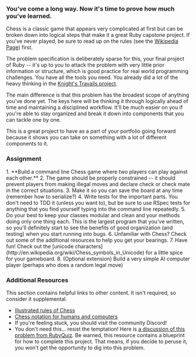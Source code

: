 ### You've come a long way.  Now it's time to prove how much you've learned.

Chess is a classic game that appears very complicated at first but can be broken down into logical steps that make it a great Ruby capstone project.  If you've never played, be sure to read up on the rules (see the [Wikipedia Page](http://en.wikipedia.org/wiki/Chess)) first.

The problem specification is deliberately sparse for this, your final project of Ruby -- it's up to you to attack the problem with very little prior information or structure, which is good practice for real world programming challenges.  You have all the tools you need.  You already did a lot of the heavy thinking in the [Knight's Travails project](https://learn.grassroot.academy/lessons/ruby-knights-travails).

The main difference is that this problem has the broadest scope of anything you've done yet.  The keys here will be thinking it through logically ahead of time and maintaining a disciplined workflow.  It'll be much easier on you if you're able to stay organized and break it down into components that you can tackle one by one.

This is a great project to have as a part of your portfolio going forward because it shows you can take on something with a lot of different components to it.

### Assignment

<div class="lesson-content__panel" markdown="1">
  1. **Build a command line Chess game where two players can play against each other.**
  2. The game should be properly constrained -- it should prevent players from making illegal moves and declare check or check mate in the correct situations.
  3. Make it so you can save the board at any time (remember how to serialize?)
  4. Write tests for the important parts.  You don't need to TDD it (unless you want to), but be sure to use RSpec tests for anything that you find yourself typing into the command line repeatedly.
  5. Do your best to keep your classes modular and clean and your methods doing only one thing each.  This is the largest program that you've written, so you'll definitely start to see the benefits of good organization (and testing) when you start running into bugs.
  6. Unfamiliar with Chess? Check out some of the additional resources to help you get your bearings.
  7. Have fun!  Check out the [unicode characters](http://en.wikipedia.org/wiki/Chess_symbols_in_Unicode) for a little spice for your gameboard.
  8. (Optional extension) Build a very simple AI computer player (perhaps who does a random legal move)
</div>

### Additional Resources
This section contains helpful links to other content. It isn't required, so consider it supplemental.

* [Illustrated rules of Chess](http://www.chessvariants.org/d.chess/chess.html)
* [Chess notation for humans and computers](https://en.wikipedia.org/wiki/Chess_notation)
* If you're feeling stuck, you should visit the community Discord!
* You don't need this...  resist the temptation! Here is [a discussion of this problem from RubyQuiz](http://rubyquiz.com/quiz35.html). Be warned, this resource contains a blueprint for how to complete this project. That means, if you decide to peruse it, you won't get the opportunity to dig into this problem.
